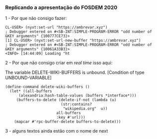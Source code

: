 
### Replicando a apresentação do FOSDEM 2020

1 - Por que não consigo fazer:

```
CL-USER> (nyxt:set-url "https://ambrevar.xyz")
; Debugger entered on #<SB-INT:SIMPLE-PROGRAM-ERROR "odd number of &KEY arguments" {100777CE73}>
[1] CL-USER> (nyxt:set-url-new-buffer "https://ambrevar.xyz")
; Debugger entered on #<SB-INT:SIMPLE-PROGRAM-ERROR "odd number of &KEY arguments" {10061A33B3}>
<INFO> [14:44:09] Loading "ht
```  
  
2 - Por que não consigo criar em _real time_ isso aqui:


The variable DELETE-WIKI-BUFFERS is unbound.
   [Condition of type UNBOUND-VARIABLE]

```
(define-command delete-wiki-buffers ()
  (let* ((all-buffers
	  (alexandria:hash-table-values (buffers *interface*)))
	 (buffers-to-delete (delete-if-not (lambda (u)
					     (str:contains?
					      "wikipedia.org"  u))
					   all-buffers
					   :key #'url)))
    (mapcar #'rpc-buffer-delete buffers-to-delete)))
```

3 - alguns textos ainda estão com o nome de next

